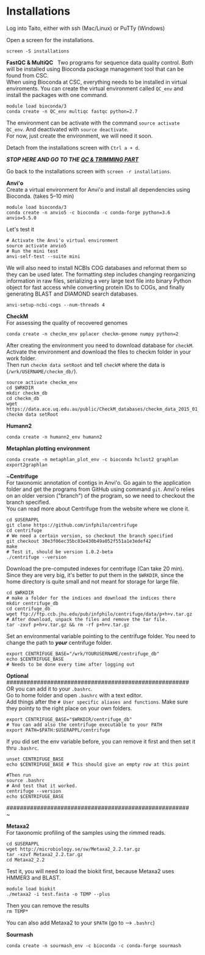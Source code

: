
# Installations
Log into Taito, either with ssh (Mac/Linux) or PuTTy (Windows)  

Open a screen for the installations.
```
screen -S installations
```

**FastQC & MultiQC**  
Two programs for sequence data quality control. Both will be installed using Bioconda package management tool that can be found from CSC.  
When using Bioconda at CSC, everything needs to be installed in virtual enviroments. You can create the virtual environment called `QC_env` and install the packages with one command.  
```
module load bioconda/3
conda create -n QC_env multiqc fastqc python=2.7
```

The environment can be activate with the command `source activate QC_env`. And deactivated with `source deactivate`.  
For now, just create the environment, we will need it soon.

Detach from the installations screen with `Ctrl a + d`.  

**_STOP HERE AND GO TO THE [QC & TRIMMING PART](https://github.com/karkman/MetagenomeCourse2019/blob/master/Day1/README.md#data-download)_**

Go back to the installations screen with `screen -r installations`.  

**Anvi'o**  
Create a virtual environment for Anvi'o and install all dependencies using Bioconda. (takes 5–10 min)  
```
module load bioconda/3
conda create -n anvio5 -c bioconda -c conda-forge python=3.6 anvio=5.5.0
```

Let's test it  
```
# Activate the Anvi'o virtual environment
source activate anvio5
# Run the mini test
anvi-self-test --suite mini
```
We will also need to install NCBIs COG databases and reformat them so they can be used later. The formatting step includes changing reorganizing information in raw files, serializing a very large text file into binary Python object for fast access while converting protein IDs to COGs, and finally generating BLAST and DIAMOND search databases.

```
anvi-setup-ncbi-cogs --num-threads 4
```

**CheckM**  
For assessing the quality of recovered genomes
```
conda create -n checkm_env pplacer checkm-genome numpy python=2
```
After creating the environment you need to download database for `checkM`. Activate the environment and download the files to checkm folder in your work folder.  
Then run `checkm data setRoot` and tell `checkM` where the data is (`/wrk/USERNAME/checkm_db/`). 

```
source activate checkm_env
cd $WRKDIR
mkdir checkm_db
cd checkm_db
wget https://data.ace.uq.edu.au/public/CheckM_databases/checkm_data_2015_01_16.tar.gz
checkm data setRoot
```

**Humann2**
```
conda create -n humann2_env humann2
```

**Metaphlan plotting environment**
```
conda create -n metaphlan_plot_env -c bioconda hclust2 graphlan export2graphlan
```

~**Centrifuge**  
For taxonomic annotation of contigs in Anvi'o. Go again to the application folder and get the programs from GitHub using command `git`. Anvi'o relies on an older version ("branch") of the program, so we need to checkout the branch specified.  
You can read more about Centrifuge from the website where we clone it.
```
cd $USERAPPL
git clone https://github.com/infphilo/centrifuge
cd centrifuge
# We need a certain version, so checkout the branch specified
git checkout 30e3f06ec35bc83e430b49a052f551a1e3edef42
make
# Test it, should be version 1.0.2-beta  
./centrifuge --version  
```
Download the pre-computed indexes for centrifuge (Can take 20 min).  
Since they are very big, it's better to put them in the `$WRKDIR`, since the home directory is quite small and not meant for storage for large file.  
```
cd $WRKDIR
# make a folder for the indices and download the indices there
mkdir centrifuge_db
cd centrifuge_db
wget ftp://ftp.ccb.jhu.edu/pub/infphilo/centrifuge/data/p+h+v.tar.gz
# After download, unpack the files and remove the tar file.
tar -zxvf p+h+v.tar.gz && rm -rf p+h+v.tar.gz
```

Set an environmental variable pointing to the centrifuge folder.
You need to change the path to _**your**_ centrifuge folder.
```
export CENTRIFUGE_BASE="/wrk/YOURUSERNAME/centrifuge_db"
echo $CENTRIFUGE_BASE
# Needs to be done every time after logging out
```
**Optional**  
######################################################  
OR you can add it to your `.bashrc`.  
Go to home folder and open `.bashrc` with a text editor.  
Add things after the `# User specific aliases and functions`. Make sure they pointy to the right place on your own folders.  
```
export CENTRIFUGE_BASE="$WRKDIR/centrifuge_db"
# You can add also the centrifuge executable to your PATH
export PATH=$PATH:$USERAPPL/centrifuge
```
If you did set the env variable before, you can remove it first and then set it thru `.bashrc`.  
```
unset CENTRIFUGE_BASE
echo $CENTRIFUGE_BASE # This should give an empty row at this point

#Then run
source .bashrc
# And test that it worked.
centrifuge --version
echo $CENTRIFUGE_BASE
```
######################################################  
~

**Metaxa2**  
For taxonomic profiling of the samples using the rimmed reads.
```
cd $USERAPPL
wget http://microbiology.se/sw/Metaxa2_2.2.tar.gz
tar -xzvf Metaxa2_2.2.tar.gz
cd Metaxa2_2.2
```
Test it, you will need to load the biokit first, because Metaxa2 uses HMMER3 and BLAST.
```
module load biokit
./metaxa2 -i test.fasta -o TEMP --plus
```
Then you can remove the results  
`rm TEMP*`  

You can also add Metaxa2 to your `$PATH` (go to --> `.bashrc`)  

**Sourmash**
```
conda create -n sourmash_env -c bioconda -c conda-forge sourmash
```
